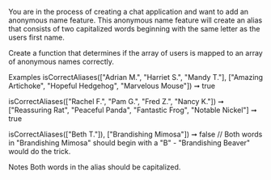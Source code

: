 You are in the process of creating a chat application and want to add an anonymous name feature. This anonymous name feature will create an alias that consists of two capitalized words beginning with the same letter as the users first name.

Create a function that determines if the array of users is mapped to an array of anonymous names correctly.

Examples
isCorrectAliases(["Adrian M.", "Harriet S.", "Mandy T."], ["Amazing Artichoke", "Hopeful Hedgehog", "Marvelous Mouse"]) ➞ true

isCorrectAliases(["Rachel F.", "Pam G.", "Fred Z.", "Nancy K."]) ➞ ["Reassuring Rat", "Peaceful Panda", "Fantastic Frog", "Notable Nickel"] ➞ true

isCorrectAliases(["Beth T."]), ["Brandishing Mimosa"]) ➞ false
// Both words in "Brandishing Mimosa" should begin with a "B" - "Brandishing Beaver" would do the trick.

Notes
Both words in the alias should be capitalized.